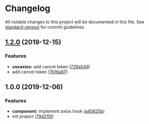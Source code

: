 # Changelog

All notable changes to this project will be documented in this file. See [standard-version](https://github.com/conventional-changelog/standard-version) for commit guidelines.

## [1.2.0](https://github.com/nullptru/react-axios-hook/compare/v1.1.0...v1.2.0) (2019-12-15)


### Features

* **useaxios:** add cancel token ([729a549](https://github.com/nullptru/react-axios-hook/commit/729a5492e40ed4e7aa180c01ac6ea312048a4500))
* add cancel token ([7b16a87](https://github.com/nullptru/react-axios-hook/commit/7b16a879688eef1bdc13532a7b9e55ccbc75bbde))

## 1.0.0 (2019-12-06)


### Features

* **component:** implement axios hook ([a45825b](https://github.com/nullptru/react-axios-hook/commit/a45825b24a271324b3a0915f96513eff7c263d05))
* init project ([79d215f](https://github.com/nullptru/react-axios-hook/commit/79d215f0b6d9ea84ead6e3032ff4a9b903525b6a))
